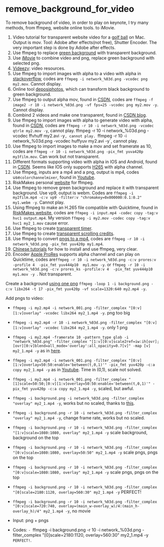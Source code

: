 # remove_background_for_video
To remove background of video, in order to play on keynote, I try many methods,  from ffmpeg, website online tools. to iMovie.

1. Video tutorial for transparent website video for a [golf ball](https://www.youtube.com/watch?v=C67S5x7QWzc) on Mac. Output is mov. Tool: Adobe after effects(not free), Shutter Encoder. The very important step is done by Adobe after effects.
2. Use ffmpeg to replace [green background](https://www.google.com/search?client=safari&rls=en&q=Making+Transparent+Video+with+FFMPEG+by+Chroma+Keying+%7C+Tutorial&ie=UTF-8&oe=UTF-8#fpstate=ive&vld=cid:444a68c3,vid:0tA4fauFykw) with transparent background.
3. Use [iMovie](https://www.youtube.com/watch?v=KZxPHQDRiF4) to combine video and png, replace green background with selected png.
4. [Videezy](https://www.videezy.com): video resources.
5. Use ffmpeg to import images with alpha to a video with alpha in [stackoverflow](https://stackoverflow.com/questions/644684/turn-image-sequence-into-video-with-transparency), codes are `ffmpeg -i network_%03d.png -vcodec png my2.mov`. Cannot display.
6. Online tool [deposiphotos](https://cn.depositphotos.com/bgremover/upload.html), which can transform black background to green background. 
7. Use ffmpeg to output alpha mov, found in [CSDN](https://blog.csdn.net/ternence_hsu/article/details/99845214?spm=1001.2101.3001.6650.3&utm_medium=distribute.pc_relevant.none-task-blog-2%7Edefault%7ECTRLIST%7ERate-3-99845214-blog-92800740.pc_relevant_default&depth_1-utm_source=distribute.pc_relevant.none-task-blog-2%7Edefault%7ECTRLIST%7ERate-3-99845214-blog-92800740.pc_relevant_default&utm_relevant_index=4), codes are ` ffmpeg -f image2 -r 10 -i network_%03d.png -vf fps=25 -vcodec png my2.mov -y `. Cannot display.
8. Combind 2 videos and make one transparent, found in [CSDN blog](https://blog.csdn.net/yu540135101/article/details/92800740?spm=1001.2101.3001.6650.3&utm_medium=distribute.pc_relevant.none-task-blog-2%7Edefault%7ECTRLIST%7ERate-3-92800740-blog-121595304.pc_relevant_aa2&depth_1-utm_source=distribute.pc_relevant.none-task-blog-2%7Edefault%7ECTRLIST%7ERate-3-92800740-blog-121595304.pc_relevant_aa2&utm_relevant_index=4).
9. Use ffmpeg to import images with alpha to generate video with alpha, found in [CSDN](https://blog.csdn.net/dlhlSC/article/details/107491951), codes are `ffmpeg -r 10 -i network_%03d.png -vcodec qtrle my2.mov -y`, cannot play. ffmpeg -r 10 -i network_%03d.png -vcodec ffvhuff my2.avi -y`, cannot play. `ffmpeg -r 10 -i network_%03d.png -vcodec huffyuv my2.avi -y`, cannot play.
10. Use ffmpeg to import images to make a mov and set framerate as 10, codes are `ffmpeg -r 10 -i network_%03d.png -pix_fmt yuva420p my3film.mov`. Can work but not transparent.
11. Different formats supporting video with alpha in IOS and Android, found in [CSDN](https://blog.csdn.net/weixin_39968801/article/details/109994545?spm=1001.2101.3001.6650.2&utm_medium=distribute.pc_relevant.none-task-blog-2%7Edefault%7ECTRLIST%7ERate-2-109994545-blog-99845214.pc_relevant_3mothn_strategy_recovery&depth_1-utm_source=distribute.pc_relevant.none-task-blog-2%7Edefault%7ECTRLIST%7ERate-2-109994545-blog-99845214.pc_relevant_3mothn_strategy_recovery&utm_relevant_index=3). Seems like IOS only supports [H265](https://www.youtube.com/watch?v=aZtlwWXX8ns) with alpha channel.
12. Use ffmpeg, inputs are a mp4 and a png, output is mp4, codes use`colorchannelmixer`, found in [Youtube](https://www.youtube.com/watch?v=Aj6aMRv5M2M).
13. RiskMakes personal [website](https://www.rickmakes.com/ffmpeg-notes/) for ffmpeg.
14. Use ffmpeg to remove green background and replace it with transparent background. Use vp9, output is webm. Codes are `ffmpeg -i my2film.mp4 -c:v vp9 -filter:v "chromakey=0x000000:0.1:0.2" my1.webm -y`. Cannot play.
15. Using ffmpeg to make an H.265 file compatible with Quicktime, found in [RiskMakes website](https://www.rickmakes.com/using-ffmpeg-to-make-an-h-265-file-compatible-with-quicktime-high-sierra-and-up/), codes are `ffmpeg -i input.mp4 -codec copy -tag:v hvc1 output.mp4`. My version `ffmpeg -i my2.mov -codec copy -tag:v hvc1 my2_1.mov` cause error.
16. Use ffmpeg to create [transparent timer](https://www.rickmakes.com/creating-an-elapsed-timer-with-transparent-background-using-ffmpeg/).
17. Use ffmpeg to create [transparent scrolling credits](https://www.youtube.com/watch?v=XlRnn2u44aA).
18. Use ffmpeg to convert [pngs to a mp4](https://www.youtube.com/watch?v=thDma0lO0U8), codes are `ffmpeg -r 10 -i network_%03d.png -pix_fmt yuv420p my1.mp4`. 
19. [Chinese tutorials](https://www.youtube.com/watch?v=qf90-IeE4q8) for how to install and use ffmpeg,  very clear. 
20. Encoder [Apple ProRes](https://www.quora.com/Do-MOV-files-support-transparency) supports alpha channel and can play on Quicktime, codes are`ffmpeg -r 10 -i network_%03d.png -c:v prores:v -profile 4  -pix_fmt yuv444p10  my1.mov -y`. or `ffmpeg -r 10 -i network_%03d.png -c:v prores_ks -profile:v 4  -pix_fmt yuv444p10  my1.mov -y
`. Not transparent.

Create a background [using one png](https://stackoverflow.com/questions/25891342/creating-a-video-from-a-single-image-for-a-specific-duration-in-ffmpeg) `ffmpeg -loop 1 -i background.png -c:v libx264 -t 17 -pix_fmt yuv420p -vf scale=1320:640 my2.mp4 -y`.

Add pngs to video:
- `ffmpeg -i my2.mp4 -i network_001.png -filter_complex "[0:v][1:v]overlay" -vcodec libx264 my2_1.mp4 -y`. png too big
- `ffmpeg -i my2.mp4 -r 10 -i network_%03d.png -filter_complex "[0:v][1:v]overlay" -vcodec libx264 my2_1.mp4 -y`. only 1 png
- `ffmpeg -i my2.mp4 -framerate 10 -pattern_type glob -i "network_%03d.png" -filter_complex "[1:v][0:v]scale2ref=iw:ih[ovr]; [ovr][0:v]blend=all_mode='overlay':all_opacity=0.7[v]" -map [v] my2_1.mp4 -y` as in [here](https://superuser.com/questions/1050297/how-can-i-overlay-pngs-with-transparency-over-a-video-each-png-should-cover-on).
- `ffmpeg -i my2.mp4 -i network_001.png -filter_complex "[0:v][1:v]overlay=50:50:enable='between(t,0,1)'" -pix_fmt yuv420p -c:a copy my2_1.mp4 -y` as in [Youtube](https://www.youtube.com/watch?v=dGFXAk-KClA). Time in (0,1), scale not solved.
- `ffmpeg -i my2.mp4 -i network_001.png -filter_complex "[1]scale=50:50;[0:v][1:v]overlay=50:50:enable='between(t,0,1)'" -pix_fmt yuv420p -c:a copy my2_1.mp4 -y`, scaled, but awful.
- `ffmpeg -i background.png -i network_%03d.png -filter_complex "overlay" my2_1.mp4 -y`, works but no scaled, thanks to [this](https://www.youtube.com/watch?v=hXQU56dgqmc).
- `ffmpeg -i background.png -r 10 -i network_%03d.png -filter_complex "overlay" my2_1.mp4 -y`, change frame rate, works but no scaled.
- `ffmpeg -i background.png -r 10 -i network_%03d.png -filter_complex "[1:v]scale=1080:1080, overlay" my2_1.mp4 -y` scale background, background on the top
- `ffmpeg -i background.png -r 10 -i network_%03d.png -filter_complex "[0:v]scale=1080:1080, overlay=50:50" my2_1.mp4 -y` scale pngs, pngs on the top
- `ffmpeg -i background.png -r 10 -i network_%03d.png -filter_complex "[0:v]scale=1080:1080, overlay" my2_1.mp4 -y` scale pngs, pngs on the top
- `ffmpeg -i background.png -r 10 -i network_%03d.png -filter_complex "[0]scale=2180:1120, overlay=560:30" my2_1.mp4 -y` PERFECT!
- `ffmpeg -i background.png -r 10 -i network_%03d.png -filter_complex "[0:v]scale=720:740, overlay=(main_w-overlay_w)/4:(main_h-overlay_h)/4" my2_1.mp4 -y`, no movie




- Input: png + pngs
- Codes: `- `ffmpeg -i background.png -r 10 -i network_%03d.png -filter_complex "[0]scale=2180:1120, overlay=560:30" my2_1.mp4 -y` PERFECT!`.
